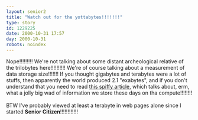 ```yaml
---
layout: senior2
title: "Watch out for the yottabytes!!!!!!!"
type: story
id: 1229225
date: 2000-10-31 17:57
day: 2000-10-31
robots: noindex
---
```

Nope!!!!!!!!! We're not talking about some distant archeological relative of the trilobytes here!!!!!!!!!! We're of course talking about a measurement of data storage size!!!!!!! If you thought gigabytes and terabytes were a lot of stuffs, then apparently the world produced 2.1 "exabytes", and if you don't understand that you need to read <a href="http://www.newstrolls.com/news/dev/rcfoc/column001030.htm">this spiffy article</a>, which talks about, erm, what a jolly big wad of information we store these days on tha compute!!!!!!!!<br/> <br/>BTW I've probably viewed at least a terabyte in web pages alone since I started <b>Senior Citizen</b>!!!!!!!!!!!!
